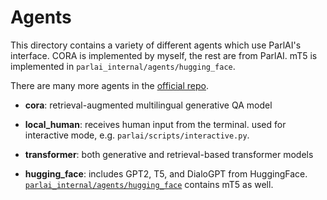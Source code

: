 # Agents

This directory contains a variety of different agents which use ParlAI's interface. CORA is implemented by myself, the rest are from ParlAI. mT5 is implemented in `parlai_internal/agents/hugging_face`. 

There are many more agents in the [official repo](https://github.com/facebookresearch/ParlAI/tree/main/parlai/agentsI).


- **cora**: retrieval-augmented multilingual generative QA model
- **local_human**: receives human input from the terminal. used for interactive mode, e.g. `parlai/scripts/interactive.py`.

- **transformer**: both generative and retrieval-based transformer models
- **hugging_face**: includes GPT2, T5, and DialoGPT from HuggingFace. [`parlai_internal/agents/hugging_face`](https://github.com/evelynkyl/xRAD_multilingual_dialog_systems/main/tree/parlai_internal/agents/hugging_face) contains mT5 as well.

